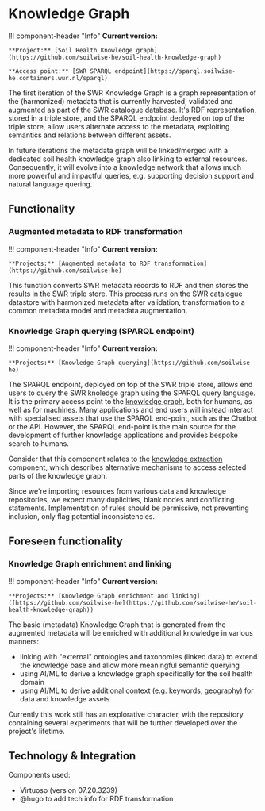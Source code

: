 # Knowledge Graph

!!! component-header "Info"
    **Current version:** 

    **Project:** [Soil Health Knowledge graph](https://github.com/soilwise-he/soil-health-knowledge-graph)

    **Access point:** [SWR SPARQL endpoint](https://sparql.soilwise-he.containers.wur.nl/sparql)

The first iteration of the SWR Knowledge Graph is a graph representation of the (harmonized) metadata that is currently harvested, validated and augmented as part of the SWR catalogue database. It's RDF representation, stored in a triple store, and the SPARQL endpoint deployed on top of the triple store, allow users alternate access to the metadata, exploiting semantics and relations between different assets. 

In future iterations the metadata graph will be linked/merged with a dedicated soil health knowledge graph also linking to external resources. Consequently, it will evolve into a knowledge network that allows much more powerful and impactful queries, e.g. supporting decision support and natural language quering.

## Functionality

### Augmented metadata to RDF transformation 

!!! component-header "Info"
    **Current version:**

    **Projects:** [Augmented metadata to RDF transformation](https://github.com/soilwise-he)

This function converts SWR metadata records to RDF and then stores the results in the SWR triple store. This process runs on the SWR catalogue datastore with harmonized metadata after validation, transformation to a common metadata model and metadata augmentation.

### Knowledge Graph querying (SPARQL endpoint) 

!!! component-header "Info"
    **Current version:**

    **Projects:** [Knowledge Graph querying](https://github.com/soilwise-he)

The SPARQL endpoint, deployed on top of the SWR triple store, allows end users to query the SWR knoledge graph using the SPARQL query language. It is the primary access point to the [knowledge graph](../technical_components/storage.md#knowledge-graph-triple-store), both for humans, as well as for machines. Many applications and end users will instead interact with specialised assets that use the SPARQL end-point, such as the Chatbot or the API. However, the SPARQL end-point is the main source for the development of further knowledge applications and provides bespoke search to humans.

Consider that this component relates to the [knowledge extraction](./knowledge-extraction.md) component, which describes alternative mechanisms to access selected parts of the knowledge graph.

Since we're importing resources from various data and knowledge repositories, we expect many duplicities, blank nodes and conflicting statements. Implementation of rules should be permissive, not preventing inclusion, only flag potential inconsistencies.

## Foreseen functionality

### Knowledge Graph enrichment and linking 

!!! component-header "Info"
    **Current version:**

    **Projects:** [Knowledge Graph enrichment and linking]([https://github.com/soilwise-he](https://github.com/soilwise-he/soil-health-knowledge-graph))

The basic (metadata) Knowledge Graph that is generated from the augmented metadata will be enriched with additional knowledge in various manners:

- linking with "external" ontologies and taxonomies (linked data) to extend the knowledge base and allow more meaningful semantic querying
- using AI/ML to derive a knowledge graph specifically for the soil health domain
- using AI/ML to derive additional context (e.g. keywords, geography) for data and knowledge assets

Currently this work still has an explorative character, with the repository containing several experiments that will be further developed over the project's lifetime.





## Technology & Integration

Components used:

- Virtuoso (version 07.20.3239)
- @hugo to add tech info for RDF transformation


